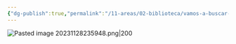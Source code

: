 ```yaml
---
{"dg-publish":true,"permalink":"/11-areas/02-biblioteca/vamos-a-buscar-un-tesoro/","noteIcon":""}
---
```


![Pasted image 20231128235948.png|200](/img/user/02%20Image/Pasted%20image%2020231128235948.png)